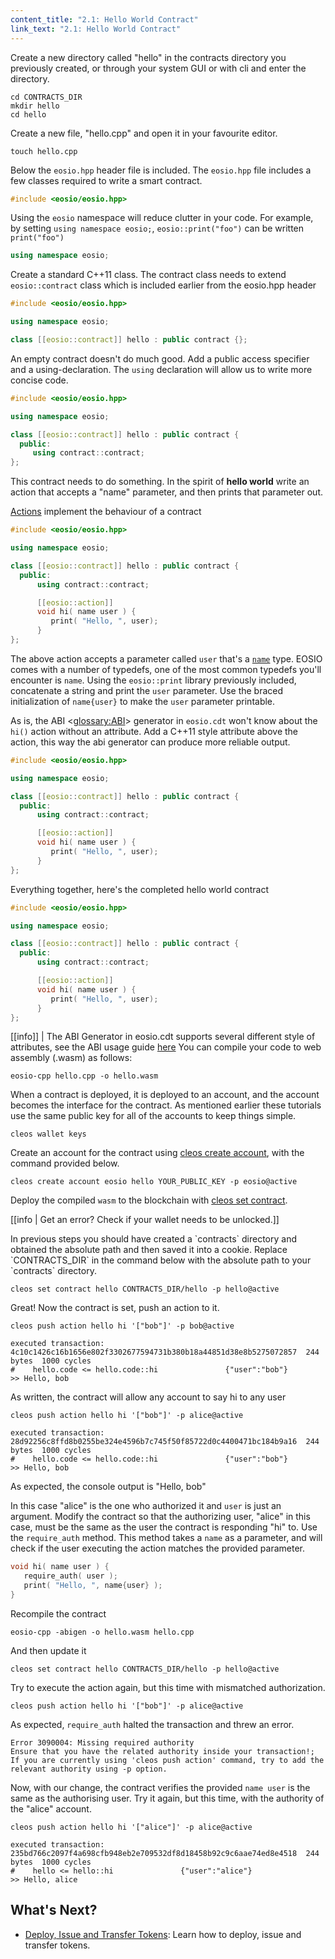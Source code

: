 ```yaml
---
content_title: "2.1: Hello World Contract"
link_text: "2.1: Hello World Contract"
---
```

Create a new directory called "hello" in the contracts directory you previously created, or through your system GUI or with cli and enter the directory.

```shell
cd CONTRACTS_DIR
mkdir hello
cd hello
```
Create a new file, "hello.cpp" and open it in your favourite editor.

```shell
touch hello.cpp
```
Below the `eosio.hpp` header file is included. The `eosio.hpp` file includes a few classes required to write a smart contract.

```cpp
#include <eosio/eosio.hpp>
```
Using the `eosio` namespace will reduce clutter in your code. For example, by setting `using namespace eosio;`, `eosio::print("foo")` can be written `print("foo")`

```cpp
using namespace eosio;
```
Create a standard C++11 class. The contract class needs to extend `eosio::contract` class which is included earlier from the eosio.hpp header

```cpp
#include <eosio/eosio.hpp>

using namespace eosio;

class [[eosio::contract]] hello : public contract {};
```
An empty contract doesn't do much good. Add a public access specifier and a using-declaration. The `using` declaration will allow us to write more concise code.

```cpp
#include <eosio/eosio.hpp>

using namespace eosio;

class [[eosio::contract]] hello : public contract {
  public:
  	 using contract::contract;
};
```
This contract needs to do something. In the spirit of **hello world** write an action that accepts a "name" parameter, and then prints that parameter out.

[Actions](/glossary/index/#action) implement the behaviour of a contract

```cpp
#include <eosio/eosio.hpp>

using namespace eosio;

class [[eosio::contract]] hello : public contract {
  public:
      using contract::contract;

      [[eosio::action]]
      void hi( name user ) {
         print( "Hello, ", user);
      }
};
```
The above action accepts a parameter called `user` that's a [`name`](/manuals/eosio.cdt/latest/structeosio_1_1name) type. EOSIO comes with a number of typedefs, one of the most common typedefs you'll encounter is `name`. Using the `eosio::print` library previously included, concatenate a string and print the `user` parameter. Use the braced initialization of `name{user}` to make the `user` parameter printable.

As is, the ABI <<glossary:ABI>> generator in `eosio.cdt` won't know about the `hi()` action without an attribute. Add a C++11 style attribute above the action, this way the abi generator can produce more reliable output.

```cpp
#include <eosio/eosio.hpp>

using namespace eosio;

class [[eosio::contract]] hello : public contract {
  public:
      using contract::contract;

      [[eosio::action]]
      void hi( name user ) {
         print( "Hello, ", user);
      }
};

```
Everything together, here's the completed hello world contract

```cpp
#include <eosio/eosio.hpp>

using namespace eosio;

class [[eosio::contract]] hello : public contract {
  public:
      using contract::contract;

      [[eosio::action]]
      void hi( name user ) {
         print( "Hello, ", user);
      }
};
```

[[info]]
| The ABI Generator in eosio.cdt supports several different style of attributes, see the ABI usage guide [here](/getting-started/smart-contract-development/understanding-ABI-files)
You can compile your code to web assembly (.wasm) as follows:

```shell
eosio-cpp hello.cpp -o hello.wasm
```
When a contract is deployed, it is deployed to an account, and the account becomes the interface for the contract. As mentioned earlier these tutorials use the same public key for all of the accounts to keep things simple.

```shell
cleos wallet keys
```
Create an account for the contract using [cleos create account](/manuals/eos/latest/cleos/command-reference/create/account), with the command provided below.

```shell
cleos create account eosio hello YOUR_PUBLIC_KEY -p eosio@active
```
Deploy the compiled `wasm` to the blockchain with [cleos set contract](/manuals/eos/latest/cleos/command-reference/set/set-contract).

[[info | Get an error? Check if your wallet needs to be unlocked.]]

<div class="no-contracts-helper">In previous steps you should have created a `contracts` directory and obtained the absolute path and then saved it into a cookie. Replace `CONTRACTS_DIR` in the command below with the absolute path to your `contracts` directory.</div>


```shell
cleos set contract hello CONTRACTS_DIR/hello -p hello@active

```
Great! Now the contract is set, push an action to it.

```shell
cleos push action hello hi '["bob"]' -p bob@active
```

```shell
executed transaction: 4c10c1426c16b1656e802f3302677594731b380b18a44851d38e8b5275072857  244 bytes  1000 cycles
#    hello.code <= hello.code::hi               {"user":"bob"}
>> Hello, bob
```
As written, the contract will allow any account to say hi to any user

```shell
cleos push action hello hi '["bob"]' -p alice@active

```

```shell
executed transaction: 28d92256c8ffd8b0255be324e4596b7c745f50f85722d0c4400471bc184b9a16  244 bytes  1000 cycles
#    hello.code <= hello.code::hi               {"user":"bob"}
>> Hello, bob
```
As expected, the console output is "Hello, bob"

In this case "alice" is the one who authorized it and `user` is just an argument. Modify the contract so that the authorizing user, "alice" in this case, must be the same as the user the contract is responding "hi" to. Use the `require_auth` method. This method takes a `name` as a parameter, and will check if the user executing the action matches the provided parameter.

```cpp
void hi( name user ) {
   require_auth( user );
   print( "Hello, ", name{user} );
}
```
Recompile the contract

```shell
eosio-cpp -abigen -o hello.wasm hello.cpp

```
And then update it

```shell
cleos set contract hello CONTRACTS_DIR/hello -p hello@active
```
Try to execute the action again, but this time with mismatched authorization.

```shell
cleos push action hello hi '["bob"]' -p alice@active
```
As expected, `require_auth` halted the transaction and threw an error.

```shell
Error 3090004: Missing required authority
Ensure that you have the related authority inside your transaction!;
If you are currently using 'cleos push action' command, try to add the relevant authority using -p option.
```
Now, with our change, the contract verifies the provided `name user` is the same as the authorising user. Try it again, but this time, with the authority of the "alice" account.

```shell
cleos push action hello hi '["alice"]' -p alice@active
```


```shell
executed transaction: 235bd766c2097f4a698cfb948eb2e709532df8d18458b92c9c6aae74ed8e4518  244 bytes  1000 cycles
#    hello <= hello::hi               {"user":"alice"}
>> Hello, alice
```

## What's Next? 
- [Deploy, Issue and Transfer Tokens](https://developers.eos.io/getting-started/smart-contract-development/deploy-issue-and-transfer-tokens): Learn how to deploy, issue and transfer tokens. 